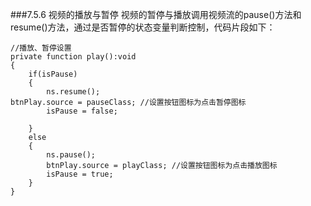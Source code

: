  ###7.5.6 视频的播放与暂停
 视频的暂停与播放调用视频流的pause()方法和resume()方法，通过是否暂停的状态变量判断控制，代码片段如下：


```
//播放、暂停设置
private function play():void
{
    if(isPause)
    {
        ns.resume();
btnPlay.source = pauseClass; //设置按钮图标为点击暂停图标
        isPause = false;
       
    }
    else
    {
        ns.pause();
        btnPlay.source = playClass; //设置按钮图标为点击播放图标
        isPause = true;
    }
}
```

